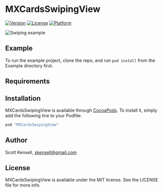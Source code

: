 # MXCardsSwipingView

<!--[![CI Status](http://img.shields.io/travis/Scott Kensell/MXCardsSwipingView.svg?style=flat)](https://travis-ci.org/Scott Kensell/MXCardsSwipingView)-->
[![Version](https://img.shields.io/cocoapods/v/MXCardsSwipingView.svg?style=flat)](http://cocoapods.org/pods/MXCardsSwipingView)
[![License](https://img.shields.io/cocoapods/l/MXCardsSwipingView.svg?style=flat)](http://cocoapods.org/pods/MXCardsSwipingView)
[![Platform](https://img.shields.io/cocoapods/p/MXCardsSwipingView.svg?style=flat)](http://cocoapods.org/pods/MXCardsSwipingView)

![Swiping example](http://i.giphy.com/26BRuvxrEWDD9252g.gif)

## Example

To run the example project, clone the repo, and run `pod install` from the Example directory first.

## Requirements

## Installation

MXCardsSwipingView is available through [CocoaPods](http://cocoapods.org). To install
it, simply add the following line to your Podfile:

```ruby
pod "MXCardsSwipingView"
```

## Author

Scott Kensell, skensell@gmail.com

## License

MXCardsSwipingView is available under the MIT license. See the LICENSE file for more info.
